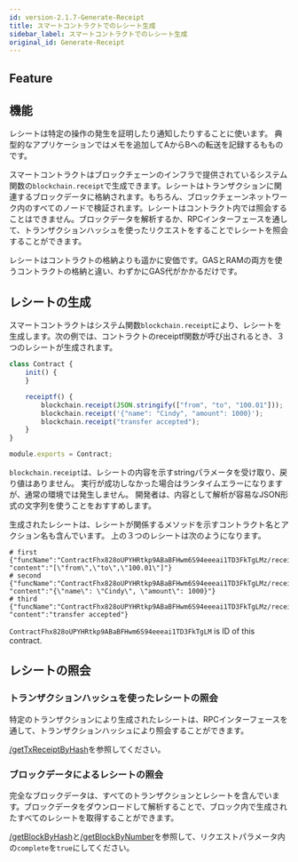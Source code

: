 ```yaml
---
id: version-2.1.7-Generate-Receipt
title: スマートコントラクトでのレシート生成
sidebar_label: スマートコントラクトでのレシート生成
original_id: Generate-Receipt
---
```

## Feature
## 機能
レシートは特定の操作の発生を証明したり通知したりすることに使います。
典型的なアプリケーションではメモを追加してAからBへの転送を記録するもものです。

スマートコントラクトはブロックチェーンのインフラで提供されているシステム関数の`blockchain.receipt`で生成できます。レシートはトランザクションに関連するブロックデータに格納されます。もちろん、ブロックチェーンネットワーク内のすべてのノードで検証されます。レシートはコントラクト内では照会することはできません。ブロックデータを解析するか、RPCインターフェースを通して、トランザクションハッシュを使ったリクエストをすることでレシートを照会することができます。

レシートはコントラクトの格納よりも遥かに安価です。GASとRAMの両方を使うコントラクトの格納と違い、わずかにGAS代がかかるだけです。

## レシートの生成
スマートコントラクトはシステム関数`blockchain.receipt`により、レシートを生成します。次の例では、コントラクトのreceiptf関数が呼び出されるとき、３つのレシートが生成されます。

```js
class Contract {
    init() {
    }

    receiptf() {
        blockchain.receipt(JSON.stringify(["from", "to", "100.01"]));
        blockchain.receipt('{"name": "Cindy", "amount": 1000}');
        blockchain.receipt("transfer accepted");
    }
}

module.exports = Contract;
```

`blockchain.receipt`は、レシートの内容を示すstringパラメータを受け取り、戻り値はありません。
実行が成功しなかった場合はランタイムエラーになりますが、通常の環境では発生しません。
開発者は、内容として解析が容易なJSON形式の文字列を使うことをおすすめします。

生成されたレシートは、レシートが関係するメソッドを示すコントラクト名とアクション名も含んでいます。
上の３つのレシートは次のようになります。

```console
# first
{"funcName":"ContractFhx828oUPYHRtkp9ABaBFHwm6S94eeeai1TD3FkTgLMz/receiptf", "content":"[\"from\",\"to\",\"100.01\"]"}
# second
{"funcName":"ContractFhx828oUPYHRtkp9ABaBFHwm6S94eeeai1TD3FkTgLMz/receiptf", "content":"{\"name\": \"Cindy\", \"amount\": 1000}"}
# third
{"funcName":"ContractFhx828oUPYHRtkp9ABaBFHwm6S94eeeai1TD3FkTgLMz/receiptf", "content":"transfer accepted"}
```
`ContractFhx828oUPYHRtkp9ABaBFHwm6S94eeeai1TD3FkTgLM` is ID of this contract.


## レシートの照会
### トランザクションハッシュを使ったレシートの照会
特定のトランザクションにより生成されたレシートは、RPCインターフェースを通して、トランザクションハッシュにより照会することができます。

[/getTxReceiptByHash](../6-reference/API#gettxreceiptbyhash-hash)を参照してください。


### ブロックデータによるレシートの照会
完全なブロックデータは、すべてのトランザクションとレシートを含んでいます。ブロックデータをダウンロードして解析することで、ブロック内で生成されたすべてのレシートを取得することができます。

[ /getBlockByHash](../6-reference/API#getblockbyhash-hash-complete)と[/getBlockByNumber](../6-reference/API#getblockbynumber-number-complete)を参照して、リクエストパラメータ内の`complete`を`true`にしてください。


